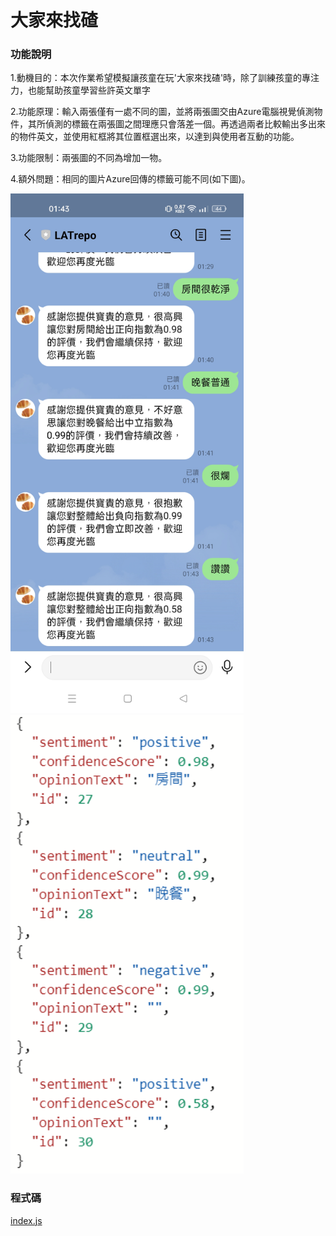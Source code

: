 # 大家來找碴
### 功能說明
1.動機目的：本次作業希望模擬讓孩童在玩'大家來找碴'時，除了訓練孩童的專注力，也能幫助孩童學習些許英文單字  

2.功能原理：輸入兩張僅有一處不同的圖，並將兩張圖交由Azure電腦視覺偵測物件，其所偵測的標籤在兩張圖之間理應只會落差一個。再透過兩者比較輸出多出來的物件英文，並使用紅框將其位置框選出來，以達到與使用者互動的功能。   

3.功能限制：兩張圖的不同為增加一物。   

4.額外問題：相同的圖片Azure回傳的標籤可能不同(如下圖)。   

<img width="373" alt="image" src="https://github.com/mlchung1231/LATrepo/blob/main/week10/homework4(NLP)/img/line.jpg">  

<img width="373" alt="image" src="https://github.com/mlchung1231/LATrepo/blob/main/week10/homework4(NLP)/img/db.png">   


### 程式碼
[index.js](https://github.com/mlchung1231/LATrepo/blob/main/week10/homework4(NLP)/index.js)
